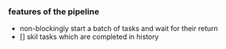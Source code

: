 


### features of the pipeline
- non-blockingly start a batch of tasks and wait for their return
- [] skil tasks which are completed in history
